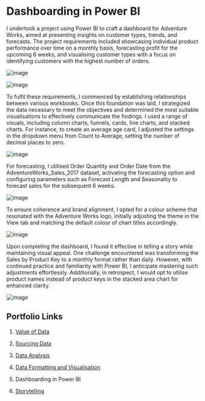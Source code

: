 # Dashboarding in Power BI
I undertook a project using Power BI to craft a dashboard for Adventure Works, aimed at presenting insights on customer types, trends, and forecasts. The project requirements included showcasing individual product performance over time on a monthly basis, forecasting profit for the upcoming 6 weeks, and visualising customer types with a focus on identifying customers with the highest number of orders.

![image](https://github.com/joanneabioye/Dashboarding-in-Power-BI/assets/153685683/07f1fec5-b9bc-407a-9f15-cffe82ddd146)

![image](https://github.com/joanneabioye/Dashboarding-in-Power-BI/assets/153685683/8bb71cbc-91ac-4eb1-b827-9599ebd43aa3)


To fulfil these requirements, I commenced by establishing relationships between various workbooks. Once this foundation was laid, I strategized the data necessary to meet the objectives and determined the most suitable visualisations to effectively communicate the findings. I used a range of visuals, including column charts, funnels, cards, line charts, and stacked charts.
For instance, to create an average age card, I adjusted the settings in the dropdown menu from Count to Average, setting the number of decimal places to zero. 

![image](https://github.com/joanneabioye/Dashboarding-in-Power-BI/assets/153685683/65bc7f43-ad81-438b-add8-529f430d7e56)


For forecasting, I utilised Order Quantity and Order Date from the AdventureWorks_Sales_2017 dataset, activating the forecasting option and configuring parameters such as Forecast Length and Seasonality to forecast sales for the subsequent 6 weeks.

![image](https://github.com/joanneabioye/Dashboarding-in-Power-BI/assets/153685683/efbce1c2-6b82-4fe0-81b6-78a7b8b605ec)

To ensure coherence and brand alignment, I opted for a colour scheme that resonated with the Adventure Works logo, initially adjusting the theme in the View tab and matching the default colour of chart titles accordingly.

![image](https://github.com/joanneabioye/Dashboarding-in-Power-BI/assets/153685683/7bd0a600-92d7-4245-9160-5bdb0804f228)

Upon completing the dashboard, I found it effective in telling a story while maintaining visual appeal. One challenge encountered was transforming the Sales by Product Key to a monthly format rather than daily. However, with continued practice and familiarity with Power BI, I anticipate mastering such adjustments effortlessly. Additionally, in retrospect, I would opt to utilise product names instead of product keys in the stacked area chart for enhanced clarity.

![image](https://github.com/joanneabioye/Dashboarding-in-Power-BI/assets/153685683/88cf4e10-7cbd-4e45-b4a7-2c1af94e61e7)



## Portfolio Links

1. [Value of Data](https://github.com/joanneabioye/Value-of-Data)

2. [Sourcing Data](https://github.com/joanneabioye/Sourcing-Data)

3. [Data Analysis](https://github.com/joanneabioye/Data-Analysis/blob/main/README.md)

4. [Data Formatting and Visualisation](https://github.com/joanneabioye/Data-Formatting-and-Visualisation)

5. Dashboarding in Power BI

6. [Storytelling](https://github.com/joanneabioye/Storytelling/blob/main/README.md)
